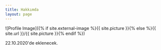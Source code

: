 ```yaml
---
title: Hakkımda
layout: page
---
```

![Profile Image]({% if site.external-image %}{{ site.picture }}{% else %}{{ site.url }}/{{ site.picture }}{% endif %})
<p>22.10.2020'de eklenecek.</p>
